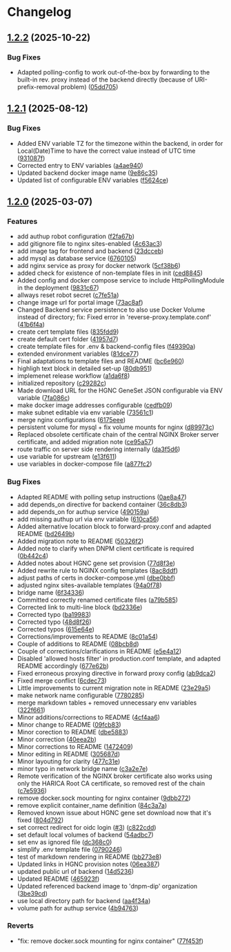 # Changelog

## [1.2.2](https://github.com/dnpm-dip/deployment/compare/v1.2.1...v1.2.2) (2025-10-22)


### Bug Fixes

* Adapted polling-config to work out-of-the-box by forwarding to the built-in rev. proxy instead of the backend directly (because of URI-prefix-removal problem) ([05dd705](https://github.com/dnpm-dip/deployment/commit/05dd70555f1aa63b5fb8348a20d7c1e3b9148689))

## [1.2.1](https://github.com/dnpm-dip/deployment/compare/v1.2.0...v1.2.1) (2025-08-12)


### Bug Fixes

* Added ENV variable TZ for the timezone within the backend, in order for Local(Date)Time to have the correct value instead of UTC time ([931087f](https://github.com/dnpm-dip/deployment/commit/931087fc3fcbacbc860e5dbcfdb8493ec43da559))
* Corrected entry to ENV variables ([a4ae940](https://github.com/dnpm-dip/deployment/commit/a4ae94072dd0172a1521555fd957e4120997b0cc))
* Updated backend docker image name ([9e86c35](https://github.com/dnpm-dip/deployment/commit/9e86c3582d0b2331ed772c0d8307275baa91bfc1))
* Updated list of configurable ENV variables ([f5624ce](https://github.com/dnpm-dip/deployment/commit/f5624ce36204a84107db75338e38234c98fa3987))

## [1.2.0](https://github.com/dnpm-dip/deployment/compare/v1.1.0...v1.2.0) (2025-03-07)


### Features

* add authup robot configuration ([f2fa67b](https://github.com/dnpm-dip/deployment/commit/f2fa67b335da8c869910edefded13c318ec596af))
* add gitignore file to nginx sites-enabled ([4c63ac3](https://github.com/dnpm-dip/deployment/commit/4c63ac3431b7ca12d6cbb1875b4ad9f90bacd138))
* add image tag for frontend and backend ([23dcceb](https://github.com/dnpm-dip/deployment/commit/23dcceb3d77ff121a2f877f3ea184a436e8d913e))
* add mysql as database service ([6760105](https://github.com/dnpm-dip/deployment/commit/67601059ece6545632f5d090f14917d5f4440074))
* add nginx service as proxy for docker network ([5cf38b6](https://github.com/dnpm-dip/deployment/commit/5cf38b68288cf2c71e400378ebd58a0b5c462cad))
* added check for existence of non-template files in init ([ced8845](https://github.com/dnpm-dip/deployment/commit/ced8845a657394342085281d36c75960b9b1fb7a))
* Added config and docker compose service to include HttpPollingModule in the deployment ([9831c67](https://github.com/dnpm-dip/deployment/commit/9831c676b40c41d55fda7219f2dbe2ef213d56e6))
* allways reset robot secret ([c7fe51a](https://github.com/dnpm-dip/deployment/commit/c7fe51a9e4c47a175cf3780220384337390bef12))
* change image url for portal image ([73ac8af](https://github.com/dnpm-dip/deployment/commit/73ac8afe79aec2cb0f6673e0ac30d80c2a8b8fcb))
* Changed Backend service persistence to also use Docker Volume instead of directory; fix: Fixed error in 'reverse-proxy.template.conf' ([41b6f4a](https://github.com/dnpm-dip/deployment/commit/41b6f4aab756f15b3657cbc2420e097450f24937))
* create cert template files ([835fdd9](https://github.com/dnpm-dip/deployment/commit/835fdd9de6e1e876b20d7b356086262c5001d73c))
* create default cert folder ([41957d7](https://github.com/dnpm-dip/deployment/commit/41957d763e84f5b3cdc7a96f3568f44de6c9b45c))
* create template files for .env & backend-config files ([f49390a](https://github.com/dnpm-dip/deployment/commit/f49390a0c73276833906a223909e96f6a1e81b80))
* extended environment variables ([81dce77](https://github.com/dnpm-dip/deployment/commit/81dce775fbf1388bb5fbde1ddc0078796cef3844))
* Final adaptations to template files and README ([bc6e960](https://github.com/dnpm-dip/deployment/commit/bc6e960ecfc80505f34028ffd60e1ad97fbe1d24))
* highligh text block in detailed set-up ([80db951](https://github.com/dnpm-dip/deployment/commit/80db9519a82600dfa36b01bba6a7b6fdf832f1af))
* implemenet release workflow ([a1da6f8](https://github.com/dnpm-dip/deployment/commit/a1da6f8eb75e3da4ceff29dd268f55456dd728fa))
* initialized repository ([c29282c](https://github.com/dnpm-dip/deployment/commit/c29282cd9ac554625e98869854734bd5e3c45f2d))
* Made download URL for the HGNC GeneSet JSON configurable via ENV variable ([7fa086c](https://github.com/dnpm-dip/deployment/commit/7fa086c79434b19aa0731a5bb0c4aaee103e47fa))
* make docker image addresses configurable ([cedfb09](https://github.com/dnpm-dip/deployment/commit/cedfb09d80b9b75f2b82fe17fb5a242c0fd4dac0))
* make subnet editable via env variable ([73561c1](https://github.com/dnpm-dip/deployment/commit/73561c1c387a9c89a117de40690cf67a12591b95))
* merge nginx configurations ([6175eee](https://github.com/dnpm-dip/deployment/commit/6175eee0bdc979589244ddbb99d23016464775da))
* persistent volume for mysql + fix volume mounts for nginx ([d89973c](https://github.com/dnpm-dip/deployment/commit/d89973ca7968a8dcc0c56ce5330d2e63a389f589))
* Replaced obsolete certificate chain of the central NGINX Broker server certificate, and added migration note ([ce95a57](https://github.com/dnpm-dip/deployment/commit/ce95a5785e29cda18614b3ff992ac325ed7813f5))
* route traffic on server side rendering internally ([da3f5d6](https://github.com/dnpm-dip/deployment/commit/da3f5d6a7a51b0a4fe6a026a0cb4f6a6ce7eb526))
* use variable for upstream ([e13f611](https://github.com/dnpm-dip/deployment/commit/e13f611b73874d70d205a7c419902126902dc00c))
* use variables in docker-compose file ([a877fc2](https://github.com/dnpm-dip/deployment/commit/a877fc2327c9d490071261bca56165d2b8d297eb))


### Bug Fixes

* Adapted README with polling setup instructions ([0ae8a47](https://github.com/dnpm-dip/deployment/commit/0ae8a47b837c951866d35c9c747aac2f7502d19c))
* add depends_on directive for backend container ([36c8db3](https://github.com/dnpm-dip/deployment/commit/36c8db3dd98d7e49198c38b10731e9a3299e790c))
* add depends_on for authup service ([490159a](https://github.com/dnpm-dip/deployment/commit/490159ac9ff600585774cb660c2bcf4bd3cccad0))
* add missing authup url via env variable ([610ca56](https://github.com/dnpm-dip/deployment/commit/610ca565209de55291ce8f80bc23e8d0883e3e82))
* Added alternative location block to forward-proxy.conf and adapted README ([bd2649b](https://github.com/dnpm-dip/deployment/commit/bd2649b30a403f47e8afab661bade54b97f6bd81))
* Added migration note to README ([50326f2](https://github.com/dnpm-dip/deployment/commit/50326f2813e42511c7de539a97f019385ed0e627))
* Added note to clarify when DNPM client certificate is required ([0b442c4](https://github.com/dnpm-dip/deployment/commit/0b442c4c6d29a2732e2e0acbfabfd2c396de3235))
* Added notes about HGNC gene set provision ([77d8f3e](https://github.com/dnpm-dip/deployment/commit/77d8f3ed1daaa16639cc4a700fc0ce1fba437885))
* Added rewrite rule to NGINX config templates ([8ac8ddf](https://github.com/dnpm-dip/deployment/commit/8ac8ddf0caaf9d826994835530a4efc4b3fa8905))
* adjust paths of certs in docker-compose.yml ([dbe0bbf](https://github.com/dnpm-dip/deployment/commit/dbe0bbfcd3590dce39883a50a8ced9de28b2846c))
* adjusted nginx sites-available templates ([94a0f78](https://github.com/dnpm-dip/deployment/commit/94a0f7851337957c72dfed0c77139521382f7253))
* bridge name ([6f34336](https://github.com/dnpm-dip/deployment/commit/6f343360626381ada2627f55c3457b70664f7b80))
* Committed correctly renamed certificate files ([a79b585](https://github.com/dnpm-dip/deployment/commit/a79b5856173e4a061357c2112b8b3947c084e464))
* Corrected link to multi-line block ([bd2336e](https://github.com/dnpm-dip/deployment/commit/bd2336ec0e1c67908e15824ad1d6050a95b6e348))
* Corrected typo ([ba19983](https://github.com/dnpm-dip/deployment/commit/ba19983ed3124ca2248d8f6bb73cecfc60446c80))
* Corrected typo ([48d8f26](https://github.com/dnpm-dip/deployment/commit/48d8f265a8e78bf92c2899fd335a9261bd124fee))
* Corrected typos ([615e64e](https://github.com/dnpm-dip/deployment/commit/615e64e7ea33d79cb29331bd19496c84484069d8))
* Corrections/improvements to README ([8c01a54](https://github.com/dnpm-dip/deployment/commit/8c01a5450ca98b0fabcb062d8909aa2b488fb435))
* Couple of additions to README ([08bcb8d](https://github.com/dnpm-dip/deployment/commit/08bcb8d9d3abfef4cb03f3780f4eaf5ae1704ecc))
* Couple of corrections/clarifications in README ([e5e4a12](https://github.com/dnpm-dip/deployment/commit/e5e4a122dfd78bceb37a3a864246f14392fde766))
* Disabled 'allowed hosts filter' in production.conf template, and adapted README accordingly ([677e62b](https://github.com/dnpm-dip/deployment/commit/677e62b93d9b0f5f27d55ac44bc7ebb37e85ccaa))
* Fixed erroneous proxying directive in forward proxy config ([ab9dca2](https://github.com/dnpm-dip/deployment/commit/ab9dca200c02c0889f41b62d307a522a48a22b49))
* Fixed merge conflict ([6cdec73](https://github.com/dnpm-dip/deployment/commit/6cdec731e9c6c50cf02539ccce75088ae5b42d87))
* Little improvements to current migration note in README ([23e29a5](https://github.com/dnpm-dip/deployment/commit/23e29a590dafa8a298a8fe1a52472d25b7426c00))
* make network name configurable ([7780285](https://github.com/dnpm-dip/deployment/commit/7780285e8f610cea6e9b7daeae8a09c1a67d8250))
* merge markdown tables + removed unnecessary env variables ([322f661](https://github.com/dnpm-dip/deployment/commit/322f6615d159198f8ebfcbc711df10a02cefbdb9))
* Minor additions/corrections to README ([4cf4aa6](https://github.com/dnpm-dip/deployment/commit/4cf4aa659b27e1f05e88a809c7537476fbf86c38))
* Minor change to README ([09fcb83](https://github.com/dnpm-dip/deployment/commit/09fcb83ec02e910435be6d799ecb7a6c3de0618e))
* Minor corection to README ([dbe5883](https://github.com/dnpm-dip/deployment/commit/dbe5883dc0034ec3483363e87f1da334ef88ac75))
* Minor correction ([40eea2b](https://github.com/dnpm-dip/deployment/commit/40eea2b0682b58648497c4c81213c75143a616bb))
* Minor corrections to README ([1472409](https://github.com/dnpm-dip/deployment/commit/1472409ffffff830c5bb7232885a46e1de993a49))
* Minor editing in README ([305687d](https://github.com/dnpm-dip/deployment/commit/305687dea8f676dd21035000b6749176db6acc55))
* Minor layouting for clarity ([477c31e](https://github.com/dnpm-dip/deployment/commit/477c31e928b8e6cb2e6003702e1dc5a0d668607b))
* minor typo in network bridge name ([c3a2e7e](https://github.com/dnpm-dip/deployment/commit/c3a2e7e7e3ee7ef7261c44aa8e92b51ade1ee7d3))
* Remote verification of the NGINX broker certificate also works using only the HARICA Root CA certificate, so removed rest of the chain ([c7e5936](https://github.com/dnpm-dip/deployment/commit/c7e593622c5dc0e7fb8b98e0093add4c658f5246))
* remove docker.sock mounting for nginx container ([9dbb272](https://github.com/dnpm-dip/deployment/commit/9dbb272e6fb784b411e4a24aca1bd50da1e7df2d))
* remove explicit container_name definition ([84c3a7a](https://github.com/dnpm-dip/deployment/commit/84c3a7ab81bc778d8ed4883625c51ae9dd8b047f))
* Removed known issue about HGNC gene set download now that it's fixed ([804d792](https://github.com/dnpm-dip/deployment/commit/804d792a11ed812ceb70a4a351d5a055b4122824))
* set correct redirect for oidc login ([#3](https://github.com/dnpm-dip/deployment/issues/3)) ([c822cdd](https://github.com/dnpm-dip/deployment/commit/c822cddb5b02c3c985de0bbd108768b4beb6dd7f))
* set default local volumes of backend ([54adbc7](https://github.com/dnpm-dip/deployment/commit/54adbc7007ee18cc0b4ac03dc5ab6ce0b60eed30))
* set env as ignored file ([dc368c0](https://github.com/dnpm-dip/deployment/commit/dc368c05db84d79ce34607979b357ef968293e71))
* simplify .env template file ([0790246](https://github.com/dnpm-dip/deployment/commit/07902469316e85a15af5c5733531514537e1bc8f))
* test of markdown rendering in README ([bb273e8](https://github.com/dnpm-dip/deployment/commit/bb273e8f64e1d7f954c9066e0f80f532ea3d1032))
* Updated links in HGNC provision notes ([06ea387](https://github.com/dnpm-dip/deployment/commit/06ea3878252a69c6b8a0bbed7081218de6560411))
* updated public url of backend ([14d5236](https://github.com/dnpm-dip/deployment/commit/14d5236f4bb4b9326d861e730bad38780d0b76b5))
* Updated README ([465923f](https://github.com/dnpm-dip/deployment/commit/465923f915cdb971faee47fddad8e185a3b385c3))
* Updated referenced backend image to 'dnpm-dip' organization ([3be39cd](https://github.com/dnpm-dip/deployment/commit/3be39cdf2093e9c7d2260cc957394339e3436433))
* use local directory path for backend ([aa4f34a](https://github.com/dnpm-dip/deployment/commit/aa4f34a1ad0d89b12d89314e8903962de37847b9))
* volume path for authup service ([4b94763](https://github.com/dnpm-dip/deployment/commit/4b947639126ad52c940c8af54a2f9cc1eda42069))


### Reverts

* "fix: remove docker.sock mounting for nginx container" ([77f453f](https://github.com/dnpm-dip/deployment/commit/77f453f1c7e7e42d9e8bc8da56be83e08bfde4b4))
